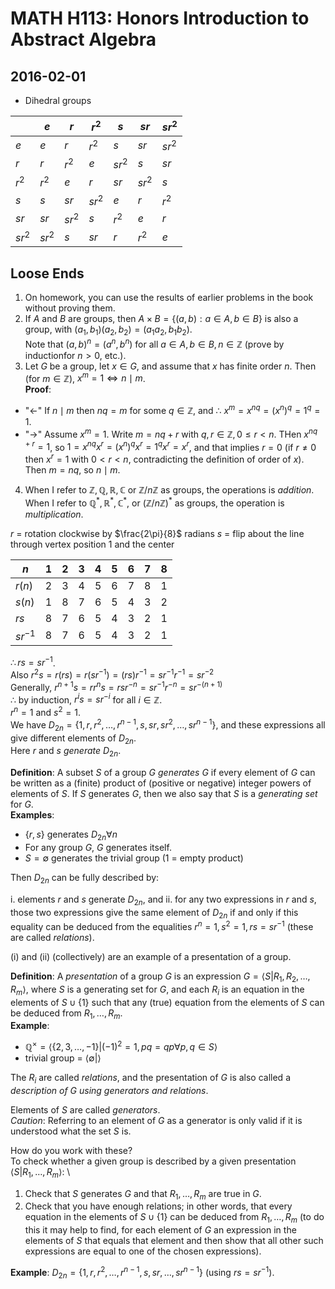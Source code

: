 # MATH H113: Honors Introduction to Abstract Algebra
## 2016-02-01

- Dihedral groups

|        | $e$    | $r$    | $r^2$  | $s$    | $sr$   | $sr^2$ |
|--------|--------|--------|--------|--------|--------|--------|
| $e$    | $e$    | $r$    | $r^2$  | $s$    | $sr$   | $sr^2$ |
| $r$    | $r$    | $r^2$  | $e$    | $sr^2$ | $s$    | $sr$   |
| $r^2$  | $r^2$  | $e$    | $r$    | $sr$   | $sr^2$ | $s$    |
| $s$    | $s$    | $sr$   | $sr^2$ | $e$    | $r$    | $r^2$  |
| $sr$   | $sr$   | $sr^2$ | $s$    | $r^2$  | $e$    | $r$    |
| $sr^2$ | $sr^2$ | $s$    | $sr$   | $r$    | $r^2$  | $e$    |

## Loose Ends
1. On homework, you can use the results of earlier problems in the book without proving them.
2. If $A$ and $B$ are groups, then $A \times B = \{(a, b) : a \in A, b \in B\}$ is also a group, with $(a_1, b_1)(a_2, b_2) = (a_1a_2, b_1b_2)$. \
Note that $(a, b)^n = (a^n, b^n)$ for all $a \in A, b \in B, n \in \mathbb{Z}$ (prove by inductionfor $n > 0$, etc.).
3. Let $G$ be a group, let $x \in G$, and assume that $x$ has finite order $n$. Then (for $m \in \mathbb{Z}$), $x^m = 1 \iff n \mid m$.\
**Proof**:

- "$\leftarrow$" If $n \mid m$ then $nq = m$ for some $q \in \mathbb{Z}$, and $\therefore$ $x^m = x^{nq} = (x^n)^q = 1^q = 1$.
- "$\rightarrow$" Assume $x^m = 1$. Write $m = nq + r$ with $q, r \in \mathbb{Z}, 0 \le r < n$. THen $x^{nq + r} = 1$, so $1 = x^{nq}x^r = (x^n)^q x^r = 1^q x^r = x^r$, and that implies $r = 0$ (if $r \neq 0$ then $x^r = 1$ with $0 < r < n$, contradicting the definition of order of $x$). Then $m = nq$, so $n \mid m$.

4. When I refer to $\mathbb{Z, Q, R, C}$ or $\mathbb{Z}/n\mathbb{Z}$ as groups, the operations is *addition*. When I refer to $\mathbb{Q}^*, \mathbb{R}^*, \mathbb{C}^*$, or $(\mathbb{Z}/n\mathbb{Z})^*$ as groups, the operation is *multiplication*.

$r$ = rotation clockwise by $\frac{2\pi}{8}$ radians
$s$ = flip about the line through vertex position 1 and the center

| $n$          | 1 | 2 | 3 | 4 | 5 | 6 | 7 | 8 |
|--------------|---|---|---|---|---|---|---|---|
| $r(n)$       | 2 | 3 | 4 | 5 | 6 | 7 | 8 | 1 |
| $s(n)$       | 1 | 8 | 7 | 6 | 5 | 4 | 3 | 2 |
| $rs$         | 8 | 7 | 6 | 5 | 4 | 3 | 2 | 1 |
| $sr^{-1}$    | 8 | 7 | 6 | 5 | 4 | 3 | 2 | 1 |

$\therefore rs = sr^{-1}$. \
Also $r^2s = r(rs) = r(sr^{-1}) = (rs)r^{-1} = sr^{-1}r^{-1} = sr^{-2}$ \
Generally, $r^{n + 1}s = rr^ns = rsr^{-n} = sr^{-1}r^{-n} = sr^{-(n + 1)}$ \
$\therefore$ by induction, $r^is = sr^{-i}$ for all $i \in \mathbb{Z}$. \
$r^n = 1$ and $s^2 = 1$. \
We have $D_{2n} = \{1, r, r^2, \ldots, r^{n - 1}, s, sr, sr^{2}, \ldots, sr^{n - 1}\}$, and these expressions all give different elements of $D_{2n}$. \
Here $r$ and $s$ *generate* $D_{2n}$.

**Definition**: A subset $S$ of a group $G$ *generates* $G$ if every element of $G$ can be written as a (finite) product of (positive or negative) integer powers of elements of $S$. If $S$ generates $G$, then we also say that $S$ is a *generating set* for $G$.\
**Examples**:

- $\{r, s\}$ generates $D_{2n} \forall n$
- For any group $G$, $G$ generates itself.
- $S = \emptyset$ generates the trivial group (1 = empty product)

Then $D_{2n}$ can be fully described by:

i. elements $r$ and $s$ generate $D_{2n}$, and
ii. for any two expressions in $r$ and $s$, those two expressions give the same element of $D_{2n}$ if and only if this equality can be deduced from the equalities $r^n = 1, s^2 = 1, rs = sr^{-1}$ (these are called *relations*).

(i) and (ii) (collectively) are an example of a presentation of a group.

**Definition**: A *presentation* of a group $G$ is an expression $G = \langle S | R_1, R_2, \ldots, R_m \rangle$, where $S$ is a generating set for $G$, and each $R_i$ is an equation in the elements of $S \cup \{1\}$ such that any (true) equation from the elements of $S$ can be deduced from $R_1, \ldots, R_m$. \
**Example**:

- $\mathbb{Q}^{\times} = \langle \{2, 3, \ldots, -1\} | (-1)^2 = 1, pq = qp \forall p, q \in S \rangle$
- trivial group = $\langle \emptyset | \rangle$

The $R_i$ are called *relations*, and the presentation of $G$ is also called a *description of $G$ using generators and relations*.

Elements of $S$ are called *generators*. \
*Caution*: Referring to an element of $G$ as a generator is only valid if it is understood what the set $S$ is.

How do you work with these? \
To check whether a given group is described by a given presentation $\langle S | R_1, \ldots, R_m \rangle$: \

1. Check that $S$ generates $G$ and that $R_1, \ldots, R_m$ are true in $G$.
2. Check that you have enough relations; in other words, that every equation in the elements of $S \cup \{1\}$ can be deduced from $R_1, \ldots, R_m$ (to do this it may help to find, for each element of $G$ an expression in the elements of $S$ that equals that element and then show that all other such expressions are equal to one of the chosen expressions).

**Example**: $D_{2n} = \{1, r, r^2, \ldots, r^{n - 1}, s, sr, \ldots, sr^{n - 1}\}$ (using $rs = sr^{-1}$).
